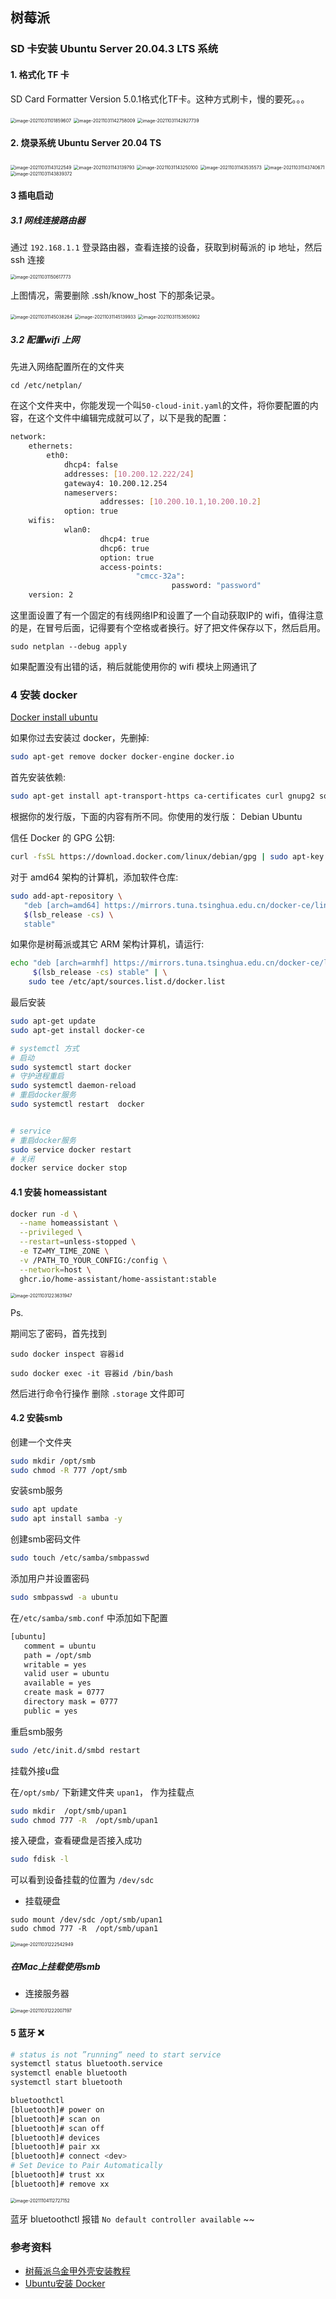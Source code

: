 ## 树莓派

### SD 卡安装 Ubuntu Server 20.04.3 LTS 系统

#### 1. 格式化 TF 卡

SD Card Formatter Version 5.0.1格式化TF卡。这种方式刷卡，慢的要死。。。

<img src="../../assets/image-20211031101859607.png" alt="image-20211031101859607" style="zoom:50%;" />

<img src="../../assets/image-20211031142758009.png" alt="image-20211031142758009" style="zoom:50%;" />

<img src="../../assets/image-20211031142927739.png" alt="image-20211031142927739" style="zoom:50%;" />



#### 2. 烧录系统 Ubuntu Server 20.04 TS

<img src="../../assets/image-20211031143122549.png" alt="image-20211031143122549" style="zoom:50%;" />

<img src="../../assets/image-20211031143139793.png" alt="image-20211031143139793" style="zoom:50%;" />



<img src="../../assets/image-20211031143250100.png" alt="image-20211031143250100" style="zoom:50%;" />

<img src="../../assets/image-20211031143535573.png" alt="image-20211031143535573" style="zoom:50%;" />

<img src="../../assets/image-20211031143740671.png" alt="image-20211031143740671" style="zoom:50%;" />

<img src="../../assets/image-20211031143839372.png" alt="image-20211031143839372" style="zoom:50%;" />



#### 3 插电启动

##### 3.1 网线连接路由器

通过 `192.168.1.1` 登录路由器，查看连接的设备，获取到树莓派的 ip 地址，然后 ssh 连接

<img src="../../assets/image-20211031150617773.png" alt="image-20211031150617773" style="zoom:50%;" />

上图情况，需要删除 .ssh/know_host 下的那条记录。



<img src="../../assets/image-20211031145038264.png" alt="image-20211031145038264" style="zoom:50%;" />

<img src="../../assets/image-20211031145139933.png" alt="image-20211031145139933" style="zoom:50%;" />

<img src="../../assets/image-20211031153650902.png" alt="image-20211031153650902" style="zoom:50%;" />

##### 3.2 配置wifi 上网

先进入网络配置所在的文件夹

```
cd /etc/netplan/
```

在这个文件夹中，你能发现一个叫`50-cloud-init.yaml`的文件，将你要配置的内容，在这个文件中编辑完成就可以了，以下是我的配置：

```bash
network:
    ethernets:
        eth0:
            dhcp4: false
            addresses: [10.200.12.222/24]
            gateway4: 10.200.12.254
            nameservers:
                    addresses: [10.200.10.1,10.200.10.2]
            option: true
    wifis:
            wlan0:
                    dhcp4: true
                    dhcp6: true
                    option: true
                    access-points:
                            "cmcc-32a":
                                    password: "password"
    version: 2
```

这里面设置了有一个固定的有线网络IP和设置了一个自动获取IP的 wifi，值得注意的是，在冒号后面，记得要有个空格或者换行。好了把文件保存以下，然后启用。

```
sudo netplan --debug apply
```

如果配置没有出错的话，稍后就能使用你的 wifi 模块上网通讯了



### 4 安装 docker

[Docker install ubuntu](https://docs.docker.com/engine/install/ubuntu/)

如果你过去安装过 docker，先删掉:

```bash
sudo apt-get remove docker docker-engine docker.io
```

首先安装依赖:

```bash
sudo apt-get install apt-transport-https ca-certificates curl gnupg2 software-properties-common
```

根据你的发行版，下面的内容有所不同。你使用的发行版： Debian Ubuntu

信任 Docker 的 GPG 公钥:

```bash
curl -fsSL https://download.docker.com/linux/debian/gpg | sudo apt-key add -
```

对于 amd64 架构的计算机，添加软件仓库:

```bash
sudo add-apt-repository \
   "deb [arch=amd64] https://mirrors.tuna.tsinghua.edu.cn/docker-ce/linux/debian \
   $(lsb_release -cs) \
   stable"
```

如果你是树莓派或其它 ARM 架构计算机，请运行:

```bash
echo "deb [arch=armhf] https://mirrors.tuna.tsinghua.edu.cn/docker-ce/linux/debian \
     $(lsb_release -cs) stable" | \
    sudo tee /etc/apt/sources.list.d/docker.list
```

最后安装

```bash
sudo apt-get update
sudo apt-get install docker-ce
```

```bash
# systemctl 方式
# 启动        
sudo systemctl start docker
# 守护进程重启   
sudo systemctl daemon-reload
# 重启docker服务   
sudo systemctl restart  docker


# service
# 重启docker服务  
sudo service docker restart
# 关闭
docker service docker stop
```





#### 4.1 安装 homeassistant

```bash
docker run -d \
  --name homeassistant \
  --privileged \
  --restart=unless-stopped \
  -e TZ=MY_TIME_ZONE \
  -v /PATH_TO_YOUR_CONFIG:/config \
  --network=host \
  ghcr.io/home-assistant/home-assistant:stable
```

<img src="../../assets/image-20211031223631947.png" alt="image-20211031223631947" style="zoom:50%;" />

Ps.

期间忘了密码，首先找到

 `sudo docker inspect 容器id`

`sudo docker exec -it 容器id /bin/bash  `

然后进行命令行操作 删除 `.storage` 文件即可



#### 4.2 安装smb

创建一个文件夹

```bash
sudo mkdir /opt/smb
sudo chmod -R 777 /opt/smb
```

安装smb服务

```bash
sudo apt update
sudo apt install samba -y
```

创建smb密码文件

```bash
sudo touch /etc/samba/smbpasswd
```

添加用户并设置密码

```bash
sudo smbpasswd -a ubuntu
```

在`/etc/samba/smb.conf` 中添加如下配置

```bash
[ubuntu]
   comment = ubuntu
   path = /opt/smb
   writable = yes
   valid user = ubuntu
   available = yes
   create mask = 0777
   directory mask = 0777
   public = yes
```

重启smb服务

```bash
sudo /etc/init.d/smbd restart
```

挂载外接u盘

在`/opt/smb/` 下新建文件夹 `upan1`， 作为挂载点

```bash
sudo mkdir  /opt/smb/upan1
sudo chmod 777 -R  /opt/smb/upan1
```

接入硬盘，查看硬盘是否接入成功

```bash
sudo fdisk -l
```

可以看到设备挂载的位置为 `/dev/sdc`

- 挂载硬盘

```
sudo mount /dev/sdc /opt/smb/upan1
sudo chmod 777 -R  /opt/smb/upan1
```

<img src="../../assets/image-20211031222542949.png" alt="image-20211031222542949" style="zoom:50%;" />



##### 在Mac上挂载使用smb

- 连接服务器

<img src="../../assets/image-20211031222007197.png" alt="image-20211031222007197" style="zoom:50%;" />



#### 5 蓝牙 ❌

```bash
# status is not ”running“ need to start service
systemctl status bluetooth.service
systemctl enable bluetooth
systemctl start bluetooth

bluetoothctl
[bluetooth]# power on
[bluetooth]# scan on
[bluetooth]# scan off
[bluetooth]# devices
[bluetooth]# pair xx
[bluetooth]# connect <dev>
# Set Device to Pair Automatically
[bluetooth]# trust xx
[bluetooth]# remove xx
```



<img src="../../assets/image-20211104112727152.png" alt="image-20211104112727152" style="zoom:50%;" /> 



蓝牙 bluetoothctl 报错 `No default controller available` ~~



### 参考资料

- [树莓派乌金甲外壳安装教程](https://www.bilibili.com/video/BV1yE411y79q?from=search&seid=14416903231749814923&spm_id_from=333.337.0.0)
- [Ubuntu安装 Docker ](https://docs.docker.com/engine/install/ubuntu/)

